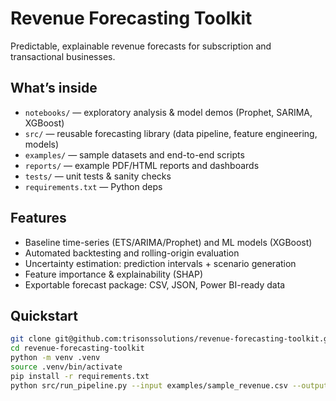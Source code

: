 # Revenue Forecasting Toolkit

Predictable, explainable revenue forecasts for subscription and transactional businesses.

## What’s inside
- `notebooks/` — exploratory analysis & model demos (Prophet, SARIMA, XGBoost)
- `src/` — reusable forecasting library (data pipeline, feature engineering, models)
- `examples/` — sample datasets and end-to-end scripts
- `reports/` — example PDF/HTML reports and dashboards
- `tests/` — unit tests & sanity checks
- `requirements.txt` — Python deps

## Features
- Baseline time-series (ETS/ARIMA/Prophet) and ML models (XGBoost)
- Automated backtesting and rolling-origin evaluation
- Uncertainty estimation: prediction intervals + scenario generation
- Feature importance & explainability (SHAP)
- Exportable forecast package: CSV, JSON, Power BI-ready data

## Quickstart
```bash
git clone git@github.com:trisonssolutions/revenue-forecasting-toolkit.git
cd revenue-forecasting-toolkit
python -m venv .venv
source .venv/bin/activate
pip install -r requirements.txt
python src/run_pipeline.py --input examples/sample_revenue.csv --output forecasts/out.csv
